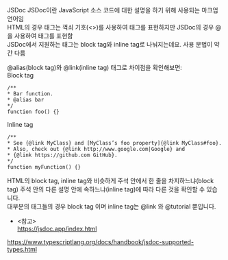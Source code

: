 JSDoc
JSDoc이란 JavaScript 소스 코드에 대한 설명을 하기 위해 사용되는 마크업 언어임  
HTML의 경우 태그는 꺽쇠 기호(<>)를 사용하여 태그를 표현하지만 JSDoc의 경우 @을 사용하여 태그를 표현함  
JSDoc에서 지원하는 태그는 block tag와 inline tag로 나눠지는데요. 사용 문법이 약간 다름  
  
@alias(block tag)와 @link(inline tag) 태그로 차이점을 확인해보면:  
Block tag  
```
/**
* Bar function.
* @alias bar
*/
function foo() {}
```
  
Inline tag  
```
/**
* See {@link MyClass} and [MyClass’s foo property]{@link MyClass#foo}.
* Also, check out {@link http://www.google.com|Google} and
* {@link https://github.com GitHub}.
*/
function myFunction() {}
```  
HTML의 block tag, inline tag와 비슷하게 주석 안에서 한 줄을 차지하느냐(block tag) 주석 안의 다른 설명 안에 속하느냐(inline tag)에 따라 다른 것을 확인할 수 있습니다.  
대부분의 태그들의 경우 block tag 이며 inline tag는 @link 와 @tutorial 뿐입니다.  

- <참고>  
https://jsdoc.app/index.html  
  
https://www.typescriptlang.org/docs/handbook/jsdoc-supported-types.html  

  
    
